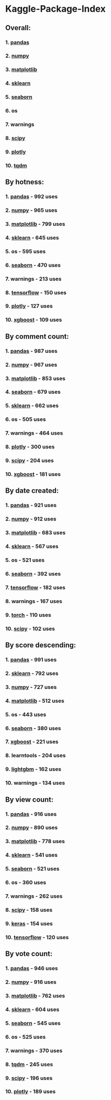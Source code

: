 # Kaggle-Package-Index
## Overall:
### 1. [pandas](https://pypi.org/project/pandas)
### 2. [numpy](https://pypi.org/project/numpy)
### 3. [matplotlib](https://pypi.org/project/matplotlib)
### 4. [sklearn](https://pypi.org/project/sklearn)
### 5. [seaborn](https://pypi.org/project/seaborn)
### 6. os
### 7. warnings
### 8. [scipy](https://pypi.org/project/scipy)
### 9. [plotly](https://pypi.org/project/plotly)
### 10. [tqdm](https://pypi.org/project/tqdm)


## By hotness:
### 1. [pandas](https://pypi.org/project/pandas) - 992 uses
### 2. [numpy](https://pypi.org/project/numpy) - 965 uses
### 3. [matplotlib](https://pypi.org/project/matplotlib) - 799 uses
### 4. [sklearn](https://pypi.org/project/sklearn) - 645 uses
### 5. os - 595 uses
### 6. [seaborn](https://pypi.org/project/seaborn) - 470 uses
### 7. warnings - 213 uses
### 8. [tensorflow](https://pypi.org/project/tensorflow) - 150 uses
### 9. [plotly](https://pypi.org/project/plotly) - 127 uses
### 10. [xgboost](https://pypi.org/project/xgboost) - 109 uses

    


## By comment count:
### 1. [pandas](https://pypi.org/project/pandas) - 987 uses
### 2. [numpy](https://pypi.org/project/numpy) - 967 uses
### 3. [matplotlib](https://pypi.org/project/matplotlib) - 853 uses
### 4. [seaborn](https://pypi.org/project/seaborn) - 679 uses
### 5. [sklearn](https://pypi.org/project/sklearn) - 662 uses
### 6. os - 505 uses
### 7. warnings - 464 uses
### 8. [plotly](https://pypi.org/project/plotly) - 300 uses
### 9. [scipy](https://pypi.org/project/scipy) - 204 uses
### 10. [xgboost](https://pypi.org/project/xgboost) - 181 uses


## By date created:
### 1. [pandas](https://pypi.org/project/pandas) - 921 uses
### 2. [numpy](https://pypi.org/project/numpy) - 912 uses
### 3. [matplotlib](https://pypi.org/project/matplotlib) - 683 uses
### 4. [sklearn](https://pypi.org/project/sklearn) - 567 uses
### 5. os - 521 uses
### 6. [seaborn](https://pypi.org/project/seaborn) - 392 uses
### 7. [tensorflow](https://pypi.org/project/tensorflow) - 182 uses
### 8. warnings - 167 uses
### 9. [torch](https://pypi.org/project/torch) - 110 uses
### 10. [scipy](https://pypi.org/project/scipy) - 102 uses


## By score descending:
### 1. [pandas](https://pypi.org/project/pandas) - 991 uses
### 2. [sklearn](https://pypi.org/project/sklearn) - 792 uses
### 3. [numpy](https://pypi.org/project/numpy) - 727 uses
### 4. [matplotlib](https://pypi.org/project/matplotlib) - 512 uses
### 5. os - 443 uses
### 6. [seaborn](https://pypi.org/project/seaborn) - 380 uses
### 7. [xgboost](https://pypi.org/project/xgboost) - 221 uses
### 8. learntools - 204 uses
### 9. [lightgbm](https://pypi.org/project/lightgbm) - 162 uses
### 10. warnings - 134 uses


## By view count:
### 1. [pandas](https://pypi.org/project/pandas) - 916 uses
### 2. [numpy](https://pypi.org/project/numpy) - 890 uses
### 3. [matplotlib](https://pypi.org/project/matplotlib) - 778 uses
### 4. [sklearn](https://pypi.org/project/sklearn) - 541 uses
### 5. [seaborn](https://pypi.org/project/seaborn) - 521 uses
### 6. os - 360 uses
### 7. warnings - 262 uses
### 8. [scipy](https://pypi.org/project/scipy) - 158 uses
### 9. [keras](https://pypi.org/project/keras) - 154 uses
### 10. [tensorflow](https://pypi.org/project/tensorflow) - 120 uses


## By vote count:
### 1. [pandas](https://pypi.org/project/pandas) - 946 uses
### 2. [numpy](https://pypi.org/project/numpy) - 916 uses
### 3. [matplotlib](https://pypi.org/project/matplotlib) - 762 uses
### 4. [sklearn](https://pypi.org/project/sklearn) - 604 uses
### 5. [seaborn](https://pypi.org/project/seaborn) - 545 uses
### 6. os - 525 uses
### 7. warnings - 370 uses
### 8. [tqdm](https://pypi.org/project/tqdm) - 245 uses
### 9. [scipy](https://pypi.org/project/scipy) - 196 uses
### 10. [plotly](https://pypi.org/project/plotly) - 189 uses
